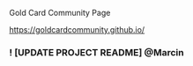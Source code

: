 Gold Card Community Page

https://goldcardcommunity.github.io/

### ! [UPDATE PROJECT README] @Marcin
